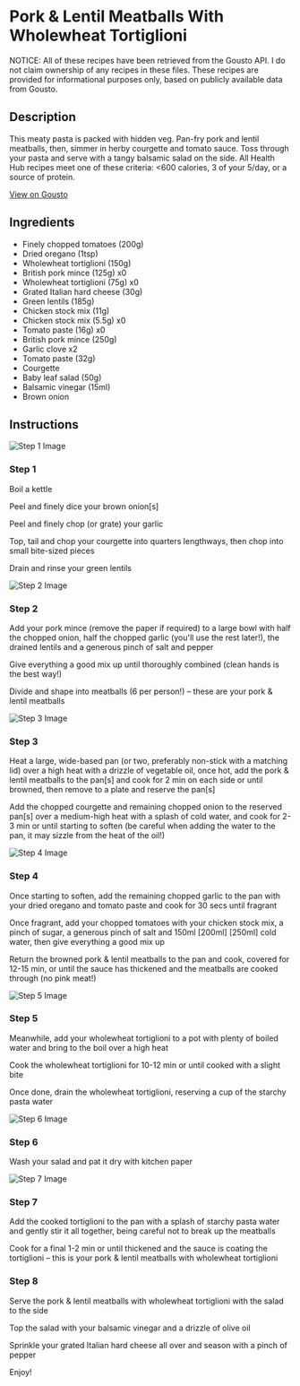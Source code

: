 # Pork & Lentil Meatballs With Wholewheat Tortiglioni

NOTICE: All of these recipes have been retrieved from the Gousto API. I do not claim ownership of any recipes in these files. These recipes are provided for informational purposes only, based on publicly available data from Gousto.

## Description

This meaty pasta is packed with hidden veg. Pan-fry pork and lentil meatballs, then, simmer in herby courgette and tomato sauce. Toss through your pasta and serve with a tangy balsamic salad on the side. All Health Hub recipes meet one of these criteria: <600 calories, 3 of your 5/day, or a source of protein.

[View on Gousto](https://www.gousto.co.uk/recipes/cookbook/veg-table-pork-lentil-meatballs-with-wholewheat-tortiglioni)

## Ingredients

- Finely chopped tomatoes (200g)
- Dried oregano (1tsp)
- Wholewheat tortiglioni (150g)
- British pork mince (125g) x0
- Wholewheat tortiglioni (75g) x0
- Grated Italian hard cheese (30g)
- Green lentils (185g)
- Chicken stock mix (11g)
- Chicken stock mix (5.5g) x0
- Tomato paste (16g) x0
- British pork mince (250g)
- Garlic clove x2
- Tomato paste (32g)
- Courgette
- Baby leaf salad (50g)
- Balsamic vinegar (15ml)
- Brown onion

## Instructions

![Step 1 Image](https://production-media.gousto.co.uk/cms/recipe-step-image/step-1-1720000105018-x200.jpg)

### Step 1

Boil a kettle

Peel and finely dice your brown onion[s]

Peel and finely chop (or grate) your garlic

Top, tail and chop your courgette into quarters lengthways, then chop into small bite-sized pieces

Drain and rinse your green lentils

![Step 2 Image](https://production-media.gousto.co.uk/cms/recipe-step-image/step-2-1720000174600-x200.jpg)

### Step 2

Add your pork mince (remove the paper if required) to a large bowl with half the chopped onion, half the chopped garlic (you'll use the rest later!), the drained lentils and a generous pinch of salt and pepper

Give everything a good mix up until thoroughly combined (clean hands is the best way!)

Divide and shape into meatballs (6 per person!) – these are your pork & lentil meatballs

![Step 3 Image](https://production-media.gousto.co.uk/cms/recipe-step-image/step-3-1720000179133-x200.jpg)

### Step 3

Heat a large, wide-based pan (or two, preferably non-stick with a matching lid) over a high heat with a drizzle of vegetable oil, once hot, add the pork & lentil meatballs to the pan[s] and cook for 2 min on each side or until browned, then remove to a plate and reserve the pan[s]

Add the chopped courgette and remaining chopped onion to the reserved pan[s] over a medium-high heat with a splash of cold water, and cook for 2-3 min or until starting to soften (be careful when adding the water to the pan, it may sizzle from the heat of the oil!)

![Step 4 Image](https://production-media.gousto.co.uk/cms/recipe-step-image/step-4-1720000183963-x200.jpg)

### Step 4

Once starting to soften, add the remaining chopped garlic to the pan with your dried oregano and tomato paste and cook for 30 secs until fragrant

Once fragrant, add your chopped tomatoes with your chicken stock mix, a pinch of sugar, a generous pinch of salt and 150ml <span class="text-purple">[200ml]</span> <span class="text-danger">[250ml]</span> cold water, then give everything a good mix up

Return the browned pork & lentil meatballs to the pan and cook, covered for 12-15 min, or until the sauce has thickened and the meatballs are cooked through (no pink meat!)

![Step 5 Image](https://production-media.gousto.co.uk/cms/recipe-step-image/step-5-1720000188172-x200.jpg)

### Step 5

Meanwhile, add your wholewheat tortiglioni to a pot with plenty of boiled water and bring to the boil over a high heat

Cook the wholewheat tortiglioni for 10-12 min or until cooked with a slight bite

Once done, drain the wholewheat tortiglioni, reserving a cup of the starchy pasta water

![Step 6 Image](https://production-media.gousto.co.uk/cms/recipe-step-image/step-6-1720000202420-x200.jpg)

### Step 6

Wash your salad and pat it dry with kitchen paper

![Step 7 Image](https://production-media.gousto.co.uk/cms/recipe-step-image/step-7-1720000215630-x200.jpg)

### Step 7

Add the cooked tortiglioni to the pan with a splash of starchy pasta water and gently stir it all together, being careful not to break up the meatballs

Cook for a final 1-2 min or until thickened and the sauce is coating the tortiglioni – this is your pork & lentil meatballs with wholewheat tortiglioni

### Step 8

Serve the pork & lentil meatballs with wholewheat tortiglioni with the salad to the side

Top the salad with your balsamic vinegar and a drizzle of olive oil

Sprinkle your grated Italian hard cheese all over and season with a pinch of pepper

Enjoy!

